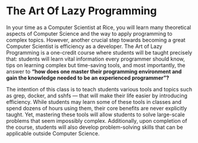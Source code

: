 # The Art Of Lazy Programming

In your time as a Computer Scientist at Rice, you will learn many theoretical aspects of Computer Science and the way to apply programming to complex topics. However, another crucial step towards becoming a great Computer Scientist is efficiency as a developer. The Art of Lazy Programming is a one-credit course where students will be taught precisely that: students will learn vital information every programmer should know, tips on learning complex but time-saving tools, and most importantly, the answer to **“how does one master their programming environment and gain the knowledge needed to be an experienced programmer”?**

The intention of this class is to teach students various tools and topics such as grep, docker, and sshfs — that will make their life easier by introducing efficiency. While students may learn some of these tools in classes and spend dozens of hours using them, their core benefits are never explicitly taught. Yet, mastering these tools will allow students to solve large-scale problems that seem impossibly complex. Additionally, upon completion of the course, students will also develop problem-solving skills that can be applicable outside Computer Science.

